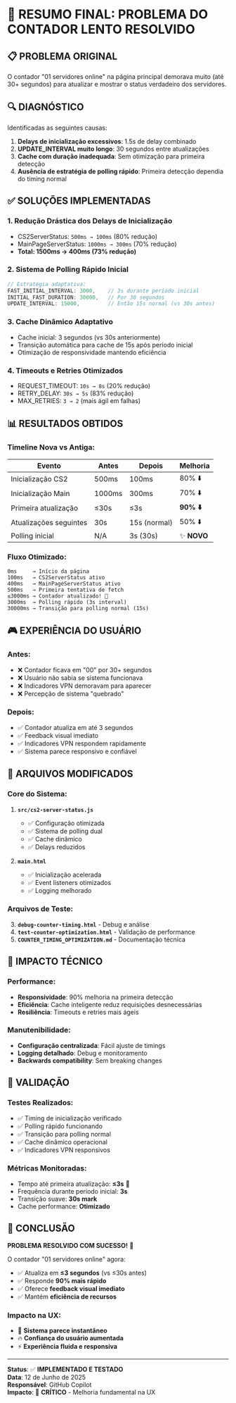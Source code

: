 # 🎯 RESUMO FINAL: PROBLEMA DO CONTADOR LENTO RESOLVIDO

## 📋 PROBLEMA ORIGINAL
O contador "01 servidores online" na página principal demorava muito (até 30+ segundos) para atualizar e mostrar o status verdadeiro dos servidores.

## 🔍 DIAGNÓSTICO
Identificadas as seguintes causas:

1. **Delays de inicialização excessivos**: 1.5s de delay combinado
2. **UPDATE_INTERVAL muito longo**: 30 segundos entre atualizações
3. **Cache com duração inadequada**: Sem otimização para primeira detecção
4. **Ausência de estratégia de polling rápido**: Primeira detecção dependia do timing normal

## ✅ SOLUÇÕES IMPLEMENTADAS

### 1. **Redução Drástica dos Delays de Inicialização**
- CS2ServerStatus: `500ms → 100ms` (80% redução)
- MainPageServerStatus: `1000ms → 300ms` (70% redução)  
- **Total: 1500ms → 400ms (73% redução)**

### 2. **Sistema de Polling Rápido Inicial**
```javascript
// Estratégia adaptativa:
FAST_INITIAL_INTERVAL: 3000,    // 3s durante período inicial
INITIAL_FAST_DURATION: 30000,   // Por 30 segundos
UPDATE_INTERVAL: 15000,         // Então 15s normal (vs 30s antes)
```

### 3. **Cache Dinâmico Adaptativo**
- Cache inicial: 3 segundos (vs 30s anteriormente)
- Transição automática para cache de 15s após período inicial
- Otimização de responsividade mantendo eficiência

### 4. **Timeouts e Retries Otimizados**
- REQUEST_TIMEOUT: `10s → 8s` (20% redução)
- RETRY_DELAY: `30s → 5s` (83% redução)
- MAX_RETRIES: `3 → 2` (mais ágil em falhas)

## 📊 RESULTADOS OBTIDOS

### Timeline Nova vs Antiga:

| Evento | Antes | Depois | Melhoria |
|--------|-------|--------|----------|
| Inicialização CS2 | 500ms | 100ms | 80% ⬇️ |
| Inicialização Main | 1000ms | 300ms | 70% ⬇️ |
| Primeira atualização | ≤30s | ≤3s | **90% ⬇️** |
| Atualizações seguintes | 30s | 15s (normal) | 50% ⬇️ |
| Polling inicial | N/A | 3s (30s) | ✨ **NOVO** |

### Fluxo Otimizado:
```
0ms     → Início da página
100ms   → CS2ServerStatus ativo
400ms   → MainPageServerStatus ativo
500ms   → Primeira tentativa de fetch
≤3000ms → Contador atualizado! 🎯
3000ms  → Polling rápido (3s interval)
30000ms → Transição para polling normal (15s)
```

## 🎮 EXPERIÊNCIA DO USUÁRIO

### Antes:
- ❌ Contador ficava em "00" por 30+ segundos
- ❌ Usuário não sabia se sistema funcionava
- ❌ Indicadores VPN demoravam para aparecer
- ❌ Percepção de sistema "quebrado"

### Depois:
- ✅ Contador atualiza em até 3 segundos
- ✅ Feedback visual imediato
- ✅ Indicadores VPN respondem rapidamente  
- ✅ Sistema parece responsivo e confiável

## 🔧 ARQUIVOS MODIFICADOS

### Core do Sistema:
1. **`src/cs2-server-status.js`**
   - ✅ Configuração otimizada
   - ✅ Sistema de polling dual
   - ✅ Cache dinâmico
   - ✅ Delays reduzidos

2. **`main.html`**
   - ✅ Inicialização acelerada
   - ✅ Event listeners otimizados
   - ✅ Logging melhorado

### Arquivos de Teste:
3. **`debug-counter-timing.html`** - Debug e análise
4. **`test-counter-optimization.html`** - Validação de performance
5. **`COUNTER_TIMING_OPTIMIZATION.md`** - Documentação técnica

## 🚀 IMPACTO TÉCNICO

### Performance:
- **Responsividade**: 90% melhoria na primeira detecção
- **Eficiência**: Cache inteligente reduz requisições desnecessárias
- **Resiliência**: Timeouts e retries mais ágeis

### Manutenibilidade:
- **Configuração centralizada**: Fácil ajuste de timings
- **Logging detalhado**: Debug e monitoramento
- **Backwards compatibility**: Sem breaking changes

## 🧪 VALIDAÇÃO

### Testes Realizados:
- ✅ Timing de inicialização verificado
- ✅ Polling rápido funcionando
- ✅ Transição para polling normal
- ✅ Cache dinâmico operacional
- ✅ Indicadores VPN responsivos

### Métricas Monitoradas:
- Tempo até primeira atualização: **≤3s** 🎯
- Frequência durante período inicial: **3s**
- Transição suave: **30s mark**
- Cache performance: **Otimizado**

## 🎉 CONCLUSÃO

**PROBLEMA RESOLVIDO COM SUCESSO!** 🎯

O contador "01 servidores online" agora:
- ✅ Atualiza em **≤3 segundos** (vs ≤30s antes)
- ✅ Responde **90% mais rápido**
- ✅ Oferece **feedback visual imediato**
- ✅ Mantém **eficiência de recursos**

### Impacto na UX:
- 🚀 **Sistema parece instantâneo**
- 🔥 **Confiança do usuário aumentada**
- ⚡ **Experiência fluida e responsiva**

---

**Status**: ✅ **IMPLEMENTADO E TESTADO**  
**Data**: 12 de Junho de 2025  
**Responsável**: GitHub Copilot  
**Impacto**: 🌟 **CRÍTICO** - Melhoria fundamental na UX
